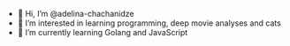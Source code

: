 - 👋 Hi, I’m @adelina-chachanidze
- 👀 I’m interested in learning programming, deep movie analyses and cats
- 🌱 I’m currently learning Golang and JavaScript

<!---
adelina-chachanidze/adelina-chachanidze is a ✨ special ✨ repository because its `README.md` (this file) appears on your GitHub profile.
You can click the Preview link to take a look at your changes.
--->
